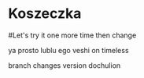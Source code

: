 # Koszeczka

#Let's try it one more time then
change


ya prosto lublu ego veshi
on timeless


branch changes version dochulion